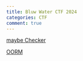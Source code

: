 ```yaml
---
title: Bluw Water CTF 2024
categories: CTF
comment: true
---
```


[maybe Checker](/CTF/bwctf%202024/maybe_Checker)

[OORM](/CTF/bwctf%202024/OORM)